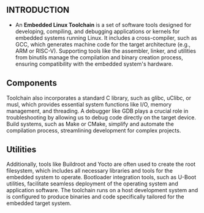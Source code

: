 ## INTRODUCTION

- An **Embedded Linux Toolchain** is a set of software tools designed for developing, compiling, and debugging applications or kernels for embedded systems running Linux. It includes a cross-compiler, such as GCC, which generates machine code for the target architecture (e.g., ARM or RISC-V). Supporting tools like the assembler, linker, and utilities from binutils manage the compilation and binary creation process, ensuring compatibility with the embedded system's hardware.

## Components

Toolchain also incorporates a standard C library, such as glibc, uClibc, or musl, which provides essential system functions like I/O, memory management, and threading. A debugger like GDB plays a crucial role in troubleshooting by allowing us to debug code directly on the target device. Build systems, such as Make or CMake, simplify and automate the compilation process, streamlining development for complex projects.

## Utilities

Additionally, tools like Buildroot and Yocto are often used to create the root filesystem, which includes all necessary libraries and tools for the embedded system to operate. Bootloader integration tools, such as U-Boot utilities, facilitate seamless deployment of the operating system and application software. The toolchain runs on a host development system and is configured to produce binaries and code specifically tailored for the embedded target system.
